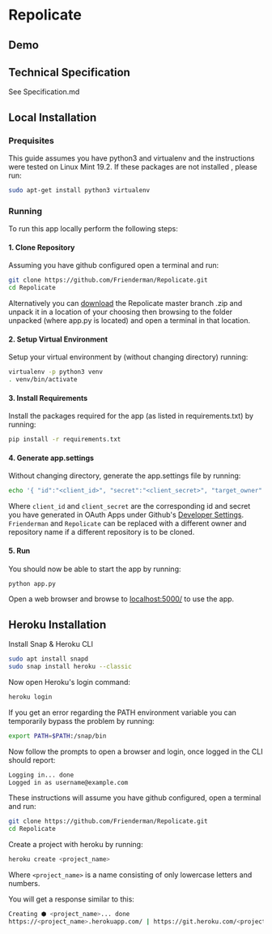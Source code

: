 # Repolicate

## Demo

## Technical Specification

See Specification.md

## Local Installation

### Prequisites

This guide assumes you have python3 and virtualenv and the instructions were tested on Linux Mint 19.2. If these packages are not installed , please run:

```bash
sudo apt-get install python3 virtualenv
```

### Running

To run this app locally perform the following steps:

#### 1. Clone Repository

Assuming you have github configured open a terminal and run:

```bash
git clone https://github.com/Frienderman/Repolicate.git
cd Repolicate
```

Alternatively you can [download](https://github.com/Frienderman/Repolicate/archive/master.zip) the Repolicate master branch .zip and unpack it in a location of your choosing then browsing to the folder unpacked (where app.py is located) and open a terminal in that location.

#### 2. Setup Virtual Environment

Setup your virtual environment by (without changing directory) running:

```bash
virtualenv -p python3 venv
. venv/bin/activate
```

#### 3. Install Requirements

Install the packages required for the app (as listed in requirements.txt) by running:

```bash
pip install -r requirements.txt
```

#### 4. Generate app.settings

Without changing directory, generate the app.settings file by running:

```bash
echo '{ "id":"<client_id>", "secret":"<client_secret>", "target_owner":"Frienderman", "target_repo":"Repolicate" }' > app.settings
```
Where `client_id` and `client_secret` are the corresponding id and secret you have generated in OAuth Apps under Github's [Developer Settings](https://github.com/settings/developers).
`Frienderman` and `Repolicate` can be replaced with a different owner and repository name if a different repository is to be cloned.

#### 5. Run

You should now be able to start the app by running:

```bash
python app.py
```

Open a web browser and browse to [localhost:5000/](localhost:5000/) to use the app.

## Heroku Installation

Install Snap & Heroku CLI

```bash
sudo apt install snapd
sudo snap install heroku --classic
```

Now open Heroku's login command:

```bash
heroku login
```

If you get an error regarding the PATH environment variable you can temporarily bypass the problem by running:

```bash
export PATH=$PATH:/snap/bin
```

Now follow the prompts to open a browser and login, once logged in the CLI should report:

```bash
Logging in... done
Logged in as username@example.com
```

These instructions will assume you have github configured, open a terminal and run:

```bash
git clone https://github.com/Frienderman/Repolicate.git
cd Repolicate
```

Create a project with heroku by running:

```bash
heroku create <project_name>
```

Where `<project_name>` is a name consisting of only lowercase letters and numbers.

You will get a response similar to this:

```bash
Creating ⬢ <project_name>... done
https://<project_name>.herokuapp.com/ | https://git.heroku.com/<project_name>.git
```


